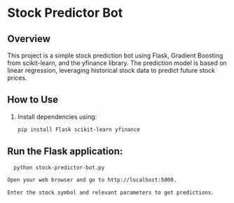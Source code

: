
# Stock Predictor Bot

## Overview
This project is a simple stock prediction bot using Flask, Gradient Boosting from scikit-learn, and the yfinance library. The prediction model is based on linear regression, leveraging historical stock data to predict future stock prices.

## How to Use
1. Install dependencies using:
   ```bash
   pip install Flask scikit-learn yfinance

## Run the Flask application:
  ```bash
    python stock-predictor-bot.py

Open your web browser and go to http://localhost:5000.

Enter the stock symbol and relevant parameters to get predictions.
